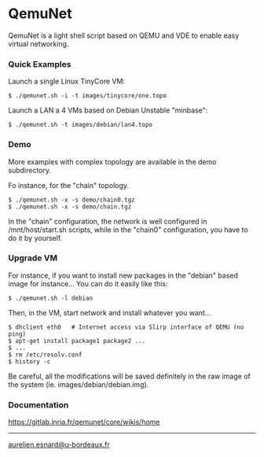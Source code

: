 QemuNet
=======

QemuNet is a light shell script based on QEMU and VDE to enable easy virtual networking.

### Quick Examples

Launch a single Linux TinyCore VM:
```
$ ./qemunet.sh -i -t images/tinycore/one.topo 
```

Launch a LAN a 4 VMs based on Debian Unstable "minbase":
```
$ ./qemunet.sh -t images/debian/lan4.topo
```

### Demo ###

More examples with complex topology are available in the demo subdirectory.

Fo instance, for the "chain" topology. 
```
$ ./qemunet.sh -x -s demo/chain0.tgz
$ ./qemunet.sh -x -s demo/chain.tgz
```

In the "chain" configuration, the network is well configured in
/mnt/host/start.sh scripts, while in the "chain0" configuration, you
have to do it by yourself.

### Upgrade VM ###

For instance, if you want to install new packages in the "debian"
based image for instance... You can do it easily like this:

```
$ ./qemunet.sh -l debian
```

Then, in the VM, start network and install whatever you want...

```
$ dhclient eth0   # Internet access via Slirp interface of QEMU (no ping)
$ apt-get install package1 package2 ...
$ ...
$ rm /etc/resolv.conf
$ history -c
```

Be careful, all the modifications will be saved definitely in the raw image of the system (ie. images/debian/debian.img).

### Documentation ###

https://gitlab.inria.fr/qemunet/core/wikis/home

---
aurelien.esnard@u-bordeaux.fr

